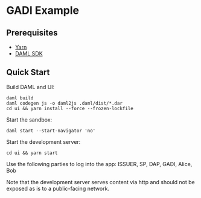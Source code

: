 # GADI Example

## Prerequisites

* [Yarn](https://yarnpkg.com/lang/en/docs/install/)
* [DAML SDK](https://docs.daml.com/getting-started/installation.html)

## Quick Start

Build DAML and UI:

    daml build
    daml codegen js -o daml2js .daml/dist/*.dar
    cd ui && yarn install --force --frozen-lockfile

Start the sandbox:

    daml start --start-navigator 'no'

Start the development server:

    cd ui && yarn start

Use the following parties to log into the app: ISSUER, SP, DAP, GADI, Alice, Bob

Note that the development server serves content via http and should not be exposed as is to a public-facing network.
